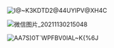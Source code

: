 ![I@~K3KDTD2@44UYIPV@XH4C](https://user-images.githubusercontent.com/90487385/144059388-400f335a-23f8-4098-a010-bbb98239ca47.png)

![微信图片_20211130215048](https://user-images.githubusercontent.com/90487385/144059401-0a1d194c-9b86-4ee4-8448-b69692bc4d3e.png)

![AA7S)0T`WPFBV0IAL~K{%6J](https://user-images.githubusercontent.com/90487385/144068278-4b3b26fb-cb49-4de4-bfaa-141d09b20000.png)

